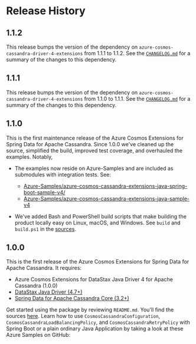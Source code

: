 # Release History

## 1.1.2

This release bumps the version of the dependency on `azure-cosmos-cassandra-driver-4-extensions` from 1.1.1 to 1.1.2.
See the [`CHANGELOG.md`][4] for a summary of the changes to this dependency.

## 1.1.1

This release bumps the version of the dependency on `azure-cosmos-cassandra-driver-4-extensions` from 1.1.0 to 1.1.1.
See the [`CHANGELOG.md`][3] for a summary of the changes to this dependency.

## 1.1.0

This is the first maintenance release of the Azure Cosmos Extensions for Spring Data for Apache Cassandra. Since 
1.0.0 we've cleaned up the source, simplified the build, improved test coverage, and overhauled the
examples. Notably,

- The examples now reside on Azure-Samples and are included as submodules with integration tests. See:

    - [Azure-Samples/azure-cosmos-cassandra-extensions-java-spring-boot-sample-v4/][1]
    - [Azure-Samples/azure-cosmos-cassandra-extensions-java-sample-v4][2]

- We've added Bash and PowerShell build scripts that make building the product locally easy on Linux, macOS, and
  Windows. See `build` and `build.ps1` in the [sources][0].
  
## 1.0.0

This is the first release of the Azure Cosmos Extensions for Spring Data for Apache Cassandra. It requires:

- Azure Cosmos Extensions for DataStax Java Driver 4 for Apache Cassandra (1.0.0)
- [DataStax Java Driver (4.7+)](http://docs.datastax.com/en/developer/java-driver/latest/)
- [Spring Data for Apache Cassandra Core (3.2+)](https://spring.io/projects/spring-data-cassandra)
  
Get started using the package by reviewing `README.md`. You'll find the sources [here][0]. Learn how to use `CosmosCassandraConfiguration`, `CosmosCassandraLoadBalancingPolicy`, and `CosmosCassandraRetryPolicy`
with Spring Boot or a plain ordinary Java Application by taking a look at these Azure Samples on GitHub:

[0]: https://github.com/Azure/azure-cosmos-cassandra-extensions/tree/release/java-driver-4/1.1.2/
[1]: https://github.com/Azure-Samples/azure-cosmos-cassandra-extensions-java-spring-boot-sample-v4/
[2]: https://github.com/Azure-Samples/azure-cosmos-cassandra-extensions-java-sample-v4/
[3]: https://github.com/Azure/azure-cosmos-cassandra-extensions/tree/release/java-driver-4/1.1.1/driver-4/CHANGELOG.md
[4]: https://github.com/Azure/azure-cosmos-cassandra-extensions/tree/release/java-driver-4/1.1.2/driver-4/CHANGELOG.md